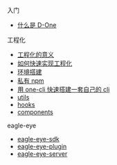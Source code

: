 <!-- docs/_sidebar.md -->

入门
* [什么是 D-One](/)

工程化
* [工程化的意义](/zh-cn/engineering/ "工程化解决方案")
* [如何快速实现工程化](/zh-cn/engineering/quick "如何快速实现工程化")
* [环境搭建](/zh-cn/engineering/setting "工程化解决方案")
* [私有 npm](/zh-cn/engineering/npm "工程化解决方案")
* [用 one-cli 快速搭建一套自己的 cli](/zh-cn/engineering/cli "工程化解决方案")
* [utils](/zh-cn/engineering/utils "工程化解决方案")
* [hooks](/zh-cn/engineering/hooks "工程化解决方案")
* [components](/zh-cn/engineering/components "工程化解决方案")

eagle-eye
* [eagle-eye-sdk](/zh-cn/eagle/ "eagle-eye 一款开箱即用的全埋点监控")
* [eagle-eye-plugin](/zh-cn/eagle/plugin)
* [eagle-eye-server](/zh-cn/eagle/server)
